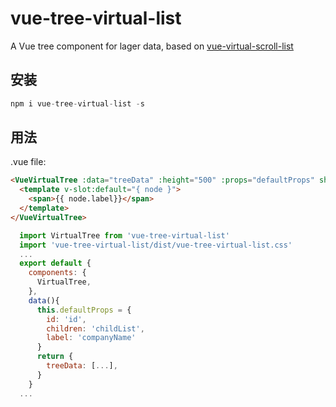 # vue-tree-virtual-list

A Vue tree component for lager data, based on [vue-virtual-scroll-list](https://github.com/tangbc/vue-virtual-scroll-list)

## 安装

```js
npm i vue-tree-virtual-list -s
```

## 用法

.vue file:

```html
<VueVirtualTree :data="treeData" :height="500" :props="defaultProps" show-checkbox>
  <template v-slot:default="{ node }">
    <span>{{ node.label}}</span>
  </template>
</VueVirtualTree>
```

```js
  import VirtualTree from 'vue-tree-virtual-list'
  import 'vue-tree-virtual-list/dist/vue-tree-virtual-list.css'
  ...
  export default {
    components: {
      VirtualTree,
    },
    data(){
      this.defaultProps = {
        id: 'id',
        children: 'childList',
        label: 'companyName'
      }
      return {
        treeData: [...],
      }
    }
  ...
```
